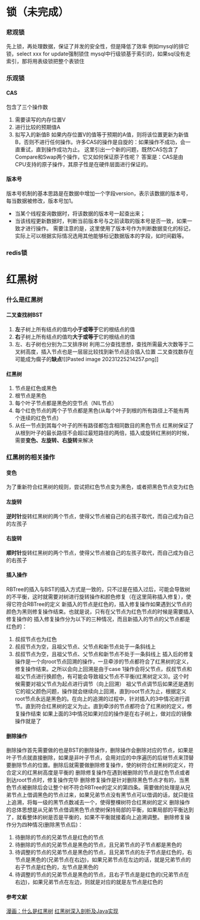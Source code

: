 # 锁（未完成）
### 悲观锁
先上锁，再处理数据，保证了并发的安全性，但是降低了效率
例如mysql的排它锁，select xxx for update强制锁住
mysql中行级锁基于索引的，如果sql没有走索引，那将用表级锁把整个表锁住
### 乐观锁
#### CAS
包含了三个操作数
1. 需要读写的内存位置V
2. 进行比较的预期值A
3. 拟写入的新值B
如果内存位置V的值等于预期的A值，则将该位置更新为新值B，否则不进行任何操作。许多CAS的操作是自旋的：如果操作不成功，会一直重试，直到操作成功为止。
	这里引出一个新的问题，既然CAS包含了Compare和Swap两个操作，它又如何保证原子性呢？
	答案是：CAS是由CPU支持的原子操作，其原子性是在硬件层面进行保证的。
#### 版本号
版本号机制的基本思路是在数据中增加一个字段version，表示该数据的版本号，每当数据被修改，版本号加1。
- 当某个线程查询数据时，将该数据的版本号一起查出来；
- 当该线程更新数据时，判断当前版本号与之前读取的版本号是否一致，如果一致才进行操作。
需要注意的是，这里使用了版本号作为判断数据变化的标记，实际上可以根据实际情况选用其他能够标记数据版本的字段，如时间戳等。
### redis锁

# 红黑树
### 什么是红黑树
#### 二叉查找树BST
1. **左**子树上所有结点的值均**小于或等于**它的根结点的值
2. **右**子树上所有结点的值均**大于或等于**它的根结点的值
3. 左、右子树也分别为二叉排序树
利用二分查找思想，查找所需最大次数等于二叉树高度，插入节点也是一层层比较找到新节点适合插入位置
二叉查找数存在可能成为瘸子的**缺点**![[Pasted image 20231225214257.png]]
#### 红黑树
1. 节点是红色或黑色
2. 根节点是黑色
3. 每个叶子节点都是黑色的空节点（NIL节点）
4. 每个红色节点的两个子节点都是黑色(从每个叶子到根的所有路径上不能有两个连续的红色节点)
5. 从任一节点到其每个叶子的所有路径都包含相同数目的黑色节点
红黑树保证了从根到叶子的最长路径不会超过最短路径的两倍，插入或旋转红黑树的时候，需要**变色、左旋转、右旋转**来解决
### 红黑树的相关操作
#### 变色
为了重新符合红黑树的规则，尝试把红色节点变为黑色，或者把黑色节点变为红色
#### 左旋转
**逆时针**旋转红黑树的两个节点，使得父节点被自己的右孩子取代，而自己成为自己的左孩子
#### 右旋转
**顺时针**旋转红黑树的两个节点，使得父节点被自己的左孩子取代，而自己成为自己的右孩子
#### 插入操作
RBTree的插入与BST的插入方式是一致的，只不过是在插入过后，可能会导致树的不平衡，这时就需要对树进行旋转操作和颜色修复（在这里简称插入修复），使得它符合RBTree的定义
新插入的节点是红色的，插入修复操作如果遇到父节点的颜色为黑则修复操作结束。也就是说，只有在父节点为红色节点的时候是需要插入修复操作的
插入修复操作分为以下的三种情况，而且新插入的节点的父节点都是红色的：
1. 叔叔节点也为红色
2. 叔叔节点为空，且祖父节点、父节点和新节点处于一条斜线上
3. 叔叔节点为空，且祖父节点、父节点和新节点不处于一条斜线上
插入后的修复操作是一个向root节点回溯的操作，一旦牵涉的节点都符合了红黑树的定义，修复操作结束。之所以会向上回溯是由于case 1操作会将父节点，叔叔节点和祖父节点进行换颜色，有可能会导致祖父节点不平衡(红黑树定义3)。这个时候需要对祖父节点为起点进行调节（向上回溯）
祖父节点调节后如果还是遇到它的祖父颜色问题，操作就会继续向上回溯，直到root节点为止，根据定义root节点永远是黑色的。在向上的追溯的过程中，针对插入的3中情况进行调节。直到符合红黑树的定义为止。直到牵涉的节点都符合了红黑树的定义，修复操作结束
如果上面的3中情况如果对应的操作是在右子树上，做对应的镜像操作就是了
#### 删除操作
删除操作首先需要做的也是BST的删除操作，删除操作会删除对应的节点，如果是叶子节点就直接删除，如果是非叶子节点，会用对应的中序遍历的后继节点来顶替要删除节点的位置。删除后就需要做删除修复操作，使的树符合红黑树的定义，符合定义的红黑树高度是平衡的
删除修复操作在遇到被删除的节点是红色节点或者到达root节点时，修复操作完毕
删除修复操作是针对删除黑色节点才有的，当黑色节点被删除后会让整个树不符合RBTree的定义的第四条。需要做的处理是从兄弟节点上借调黑色的节点过来，如果兄弟节点没有黑节点可以借调的话，就只能往上追溯，将每一级的黑节点数减去一个，使得整棵树符合红黑树的定义
删除操作的总体思想是从兄弟节点借调黑色节点使树保持局部的平衡，如果局部的平衡达到了，就看整体的树是否是平衡的，如果不平衡就接着向上追溯调整。
删除修复操作分为四种情况(删除黑节点后)：
1. 待删除的节点的兄弟节点是红色的节点
2. 待删除的节点的兄弟节点是黑色的节点，且兄弟节点的子节点都是黑色的
3. 待调整的节点的兄弟节点是黑色的节点，且兄弟节点的左子节点是红色的，右节点是黑色的(兄弟节点在右边)，如果兄弟节点在左边的话，就是兄弟节点的右子节点是红色的，左节点是黑色的
4. 待调整的节点的兄弟节点是黑色的节点，且右子节点是是红色的(兄弟节点在右边)，如果兄弟节点在左边，则就是对应的就是左节点是红色的
#### 参考文献
[漫画：什么是红黑树](https://juejin.cn/post/6844903519632228365#comment)
[红黑树深入剖析及Java实现](https://zhuanlan.zhihu.com/p/24367771)
